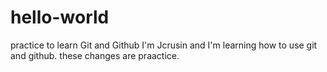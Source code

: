 # hello-world
practice to learn Git and Github
I'm Jcrusin and I'm learning how to use git and github.  these changes are praactice.
